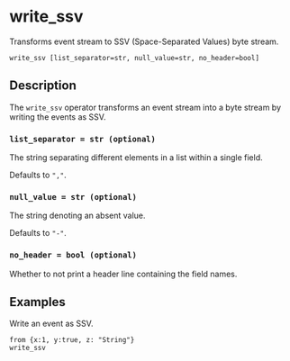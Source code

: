 # write_ssv

Transforms event stream to SSV (Space-Separated Values) byte stream.

```tql
write_ssv [list_separator=str, null_value=str, no_header=bool]
```

## Description

The `write_ssv` operator transforms an event stream into a byte stream by writing
the events as SSV.

### `list_separator = str (optional)`

The string separating different elements in a list within a single field.

Defaults to `","`.

### `null_value = str (optional)`

The string denoting an absent value.

Defaults to `"-"`.

### `no_header = bool (optional)`

Whether to not print a header line containing the field names.

## Examples

Write an event as SSV.

```tql
from {x:1, y:true, z: "String"}
write_ssv
```
